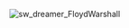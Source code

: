 
![sw_dreamer_FloydWarshall](https://github.com/user-attachments/assets/78d29950-97f7-4ad0-a147-783ce26ae0b7)
